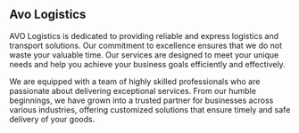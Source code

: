 ## Avo Logistics

AVO Logistics is dedicated to providing reliable and express logistics and transport solutions. Our commitment to excellence ensures that we do not waste your valuable time. Our services are designed to meet your unique needs and help you achieve your business goals efficiently and effectively.

We are equipped with a team of highly skilled professionals who are passionate about delivering exceptional services. From our humble beginnings, we have grown into a trusted partner for businesses across various industries, offering customized solutions that ensure timely and safe delivery of your goods.
